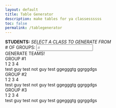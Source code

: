 ```yaml
---
layout: default
title: Table Generator
description: make tables for ya classessssss
toc: false
permalink: /tablegenerator
---
```

<script href="{{site.baseurl}}/assets/js/tablegenerator.js"></script>
<div>
    <div class="text-container"></div>
        <div class="text">
            <b>STUDENTS:</b>
            <i>SELECT A CLASS TO GENERATE FROM</i>
        </div>
        <div class="list"></div>
        <div class="group-numbers">
            <span># OF GROUPS:</span>
            <input id="groupsInput" placeholder="#">
        </div>
        <div class="button">GENERATE TEAMS!</div>
    <div class="table-container" id="table-div">
    <!-- Tester tables for styling -->
        <div class="table">
            <div class="title">GROUP #1</div>
            <div class="content">
                <div class="numbers">
                1
                2
                3
                4
                </div>
                <div class="members">
                test guy
                test not guy
                test ggegggtg
                ggrggdgs
                </div>
            </div>
        </div>
    <div class="table">
            <div class="title">GROUP #2</div>
            <div class="content">
                <div class="numbers">
                1
                2
                3
                4
                </div>
                <div class="members">
                test guy
                test not guy
                test ggegggtg
                ggrggdgs
                </div>
            </div>
        </div>
    </div>
    <div class="table">
            <div class="title">GROUP #3</div>
            <div class="content">
                <div class="numbers">
                1
                2
                3
                4
                </div>
                <div class="members">
                test guy
                test not guy
                test ggegggtg
                ggrggdgs
                </div>
            </div>
        </div>
    </div>
</div>